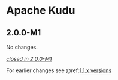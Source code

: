 # Apache Kudu

## 2.0.0-M1

No changes.

[*closed in 2.0.0-M1*](https://github.com/akka/alpakka/issues?q=is%3Aclosed+milestone%3A2.0.0-M1+label%3Ap%3Akudu)

For earlier changes see @ref:[1.1.x versions](../1.1.x/kudu.md)
